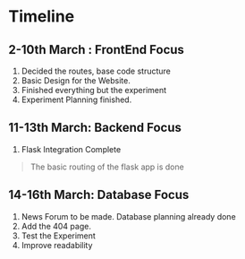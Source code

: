# Timeline

## 2-10th March : FrontEnd Focus

1. Decided the routes, base code structure
2. Basic Design for the Website.
3. Finished everything but the experiment
4. Experiment Planning finished.

## 11-13th March: Backend Focus

1. Flask Integration Complete 
> The basic routing of the flask app is done

## 14-16th March: Database Focus

1. News Forum to be made. Database planning already done
2. Add the 404 page.
3. Test the Experiment
4. Improve readability